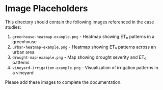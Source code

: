 # Image Placeholders

This directory should contain the following images referenced in the case studies:

1. `greenhouse-heatmap-example.png` - Heatmap showing ET₀ patterns in a greenhouse
2. `urban-heatmap-example.png` - Heatmap showing ET₀ patterns across an urban area
3. `drought-map-example.png` - Map showing drought severity and ET₀ patterns
4. `vineyard-irrigation-example.png` - Visualization of irrigation patterns in a vineyard

Please add these images to complete the documentation.
